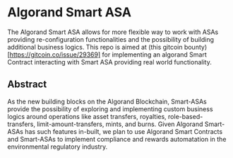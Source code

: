 # Algorand Smart ASA
The Algorand Smart ASA allows for more flexible way to work with ASAs providing re-configuration functionalities and the possibility of building additional business logics.
This repo is aimed at (this gitcoin bounty)[https://gitcoin.co/issue/29369] for implementing an algorand Smart Contract interacting with Smart ASA providing real world functionality. 

## Abstract
As the new building blocks on the Algorand Blockchain, Smart-ASAs provide the possibility of exploring and implementing custom business logics around operations like asset transfers, royalties, role-based-transfers, limit-amount-transfers, mints, and burns.
Given Algorand Smart-ASAs has such features in-built, we plan to use Algorand Smart Contracts and Smart-ASAs to implement compliance and rewards automatation in the environmental regulatory industry. 

